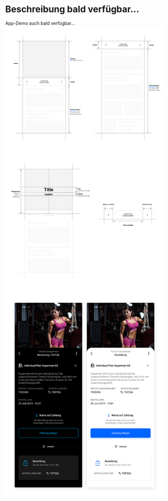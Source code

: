 # Beschreibung bald verfügbar...
App-Demo auch bald verfügbar...
![FitCat App design concept #1](/projects/fitcat_app/media/fitcat_app_design_concept.svg)
![FitCat App design concept #2](/projects/fitcat_app/media/fitcat_app_design_concept_2.svg)
![FitCat App design concept #2](/projects/fitcat_app/media/fitcat_app_design_concept_3.png)